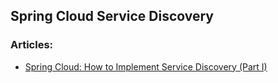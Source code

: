 
## Spring Cloud Service Discovery


### Articles:
- [Spring Cloud: How to Implement Service Discovery (Part I)](https://codingstrain.com/spring-cloud-how-to-implement-service-discovery-part-i/)
